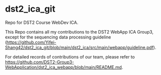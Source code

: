 # dst2_ica_git
Repo for DST2 Course WebDev ICA.

This Repo contains all my contributions to the DST2 WebApp ICA Group3, except for the sequencing data processing guideline (https://github.com/Yifei-Shang42/dst2_ica_git/blob/main/dst2_ica/src/main/webapp/guideline.pdf).

For detailed records of contributions of our team, please refer to https://github.com/DST2-Group3-WebApplication/dst2_ica_webapp/blob/main/README.md.
